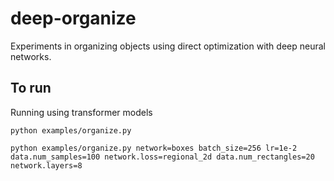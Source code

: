 # deep-organize
Experiments in organizing objects using direct optimization with deep neural networks.

## To run
Running using transformer models




















































































```
python examples/organize.py
```

```
python examples/organize.py network=boxes batch_size=256 lr=1e-2 data.num_samples=100 network.loss=regional_2d data.num_rectangles=20 network.layers=8
```